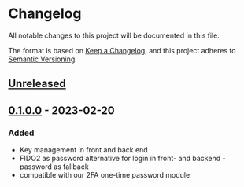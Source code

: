# Changelog
All notable changes to this project will be documented in this file.

The format is based on [Keep a Changelog](https://keepachangelog.com/en/1.0.0/),
and this project adheres to [Semantic Versioning](https://semver.org/spec/v2.0.0.html).

## [Unreleased](https://git.d3data.de/D3Public/webauthn/compare/0.1.0.0...rel_1.x)

## [0.1.0.0](https://git.d3data.de/D3Public/webauthn/releases/tag/0.1.0.0) - 2023-02-20
### Added
- Key management in front and back end
- FIDO2 as password alternative for login in front- and backend - password as fallback
- compatible with our 2FA one-time password module
